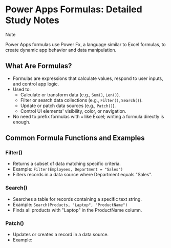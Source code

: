 # Power Apps Formulas: Detailed Study Notes

> [!NOTE]  
> Power Apps formulas use Power Fx, a language similar to Excel formulas, to create dynamic app behavior and data manipulation.

## What Are Formulas?

- Formulas are expressions that calculate values, respond to user inputs, and control app logic.
- Used to:
  - Calculate or transform data (e.g., `Sum()`, `Len()`).
  - Filter or search data collections (e.g., `Filter()`, `Search()`).
  - Update or patch data sources (e.g., `Patch()`).
  - Control UI elements' visibility, color, or navigation.
- No need to prefix formulas with `=` like Excel; writing a formula directly is enough.

## Common Formula Functions and Examples

### Filter()

- Returns a subset of data matching specific criteria.
- Example: `Filter(Employees, Department = "Sales")`
- Filters records in a data source where Department equals "Sales".

### Search()

- Searches a table for records containing a specific text string.
- Example: `Search(Products, "Laptop", "ProductName")`
- Finds all products with "Laptop" in the ProductName column.

### Patch()

- Updates or creates a record in a data source.
- Example:  
